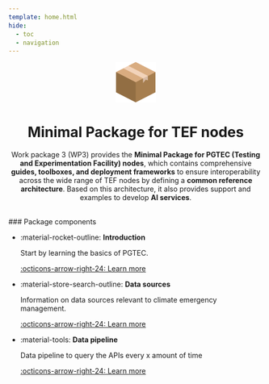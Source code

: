 ```yaml
---
template: home.html
hide:
  - toc
  - navigation
---
```


<style>
/* Hide title on the home page */
article > h1 {
    display: none
}

/* Fix title font-weight */
body > header > nav > div.md-header__title.md-header__title--active > div > div:nth-child(2){
    font-weight: 700;   
}
.package-icon{
    width: 5rem;
}
body > div.md-container > main > div > div > article > a{
    display: none
}
</style>

<div style="text-align: center;">

<img class="package-icon skip-glightbox" src="assets/images/package.png">
  <h1>Minimal Package for TEF nodes</h1>
  <p>Work package 3 (WP3) provides the <strong>Minimal Package for PGTEC (Testing and Experimentation Facility) nodes</strong>, which contains comprehensive <strong>guides, toolboxes, and deployment frameworks</strong> to ensure interoperability across the wide range of TEF nodes by defining a <strong>common reference architecture</strong>. Based on this architecture, it also provides support and examples to develop <strong>AI services</strong>.</p> 
</div>

<br>
### Package components

<div class="grid cards cols-3" markdown>

- :material-rocket-outline: **Introduction**

    Start by learning the basics of PGTEC.

    [:octicons-arrow-right-24: Learn more](welcome.md)

- :material-store-search-outline: **Data sources**

    Information on data sources relevant to climate emergency management.   

    [:octicons-arrow-right-24: Learn more](data_sources/index.md)

- :material-tools: **Data pipeline**

    Data pipeline to query the APIs every x amount of time

    [:octicons-arrow-right-24: Learn more](pipeline/index.md)

</div>
